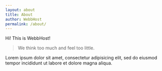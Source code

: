 ```yaml
---
layout: about
title: About
author: WebbHost
permalink: /about/
---
```


Hi! This is <span class="highlight-span">WebbHost</span>!

> We think too much and feel too little.

Lorem ipsum dolor sit amet, consectetur adipisicing elit, sed do eiusmod
tempor incididunt ut labore et dolore magna aliqua.
